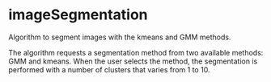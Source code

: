 # imageSegmentation
Algorithm to segment images with the kmeans and GMM methods.

The algorithm requests a segmentation method from two available methods: GMM and kmeans. When the user selects the method, the segmentation is performed with a number of clusters that varies from 1 to 10.
